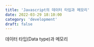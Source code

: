 ```yaml
---
title: 'Javascript의 데이터 타입과 메모리'
date: 2022-03-29 18:10:00
category: 'development'
draft: false
---
```


데이터 타입(Data type)과 메모리
